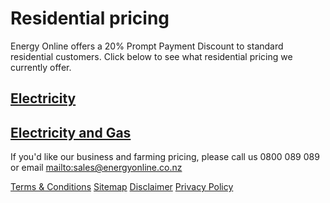 # Residential pricing
<p class="intro">Energy Online offers a 20% Prompt Payment Discount to standard residential customers. Click below to see what residential pricing we currently offer.</p>

## [Electricity](http://www.energyonline.co.nz/residential/pricing_plans/residential_electricity_pricing_plans)

## [Electricity and Gas](http://www.energyonline.co.nz/residential/pricing_plans/electricity_and_gas_pricing_plans)
 
If you'd like our business and farming pricing, please call us 0800 089 089 or email <mailto:sales@energyonline.co.nz>

[Terms & Conditions](http://www.energyonline.co.nz/terms)
[Sitemap](http://www.energyonline.co.nz/home/site_map)
[Disclaimer](http://www.energyonline.co.nz/home/site_map/disclaimer)
[Privacy Policy](http://www.energyonline.co.nz/home/site_map/privacy_policy)